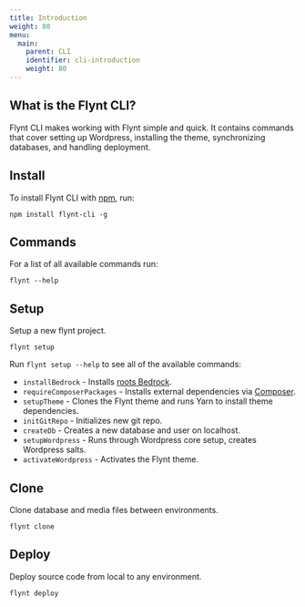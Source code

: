 ```yaml
---
title: Introduction
weight: 80
menu:
  main:
    parent: CLI
    identifier: cli-introduction
    weight: 80
---
```


## What is the Flynt CLI?

Flynt CLI makes working with Flynt simple and quick. It contains commands that cover setting up Wordpress, installing the theme, synchronizing databases, and handling deployment.

## Install

To install Flynt CLI with [npm](https://npmjs.org), run:

```
npm install flynt-cli -g
```

## Commands

For a list of all available commands run:
```
flynt --help
```

## Setup
Setup a new flynt project.

```
flynt setup
```

Run `flynt setup --help` to see all of the available commands:

- `installBedrock` - Installs [roots Bedrock](https://roots.io/bedrock/).
- `requireComposerPackages` - Installs external dependencies via [Composer](https://getcomposer.org/).
- `setupTheme` -  Clones the Flynt theme and runs Yarn to install theme dependencies.
- `initGitRepo` - Initializes new git repo.
- `createDb` - Creates a new database and user on localhost.
- `setupWordpress` - Runs through Wordpress core setup, creates Wordpress salts.
- `activateWordpress` - Activates the Flynt theme.

## Clone
Clone database and media files between environments.

```
flynt clone
```

## Deploy
Deploy source code from local to any environment.

```
flynt deploy
```
